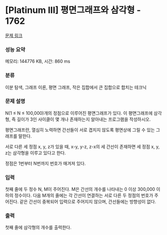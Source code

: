 # [Platinum III] 평면그래프와 삼각형 - 1762 

[문제 링크](https://www.acmicpc.net/problem/1762) 

### 성능 요약

메모리: 144776 KB, 시간: 860 ms

### 분류

이분 탐색, 그래프 이론, 평면 그래프, 작은 집합에서 큰 집합으로 합치는 테크닉

### 문제 설명

<p>N(1 ≤ N ≤ 100,000)개의 정점으로 이루어진 평면그래프가 있다. 이 평면그래프에 삼각형, 즉 길이가 3인 사이클이 몇 개나 존재하는지 알아내는 프로그램을 작성하시오.</p>

<p>평면그래프란, 열심히 노력하면 간선들이 서로 겹치지 않도록 평면상에 그릴 수 있는 그래프를 말한다.</p>

<p>서로 다른 세 정점 x, y, z가 있을 때, x-y, y-z, z-x의 세 간선이 존재하면 세 정점 x, y, z는 삼각형을 이루고 있다고 한다.</p>

<p>정점은 1번부터 N번까지 번호가 매겨져 있다.</p>

### 입력 

 <p>첫째 줄에 두 정수 N, M이 주어진다. M은 간선의 개수를 나타내는 0 이상 300,000 이하의 정수이다. 다음 M개의 줄에는 각 간선이 연결하는 서로 다른 두 정점의 번호가 주어진다. 같은 간선이 중복되어 입력으로 주어지지 않으며, 간선들에는 방향성이 없다.</p>

### 출력 

 <p>첫째 줄에 삼각형의 개수를 출력한다.</p>

